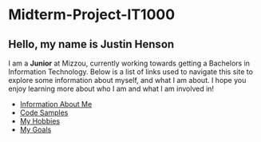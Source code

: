 # Midterm-Project-IT1000
## Hello, my name is Justin Henson
I am a **Junior** at Mizzou, currently working towards getting a Bachelors in Information Technology.
Below is a list of links used to navigate this site to explore some information about myself, and what I am about. I hope you enjoy learning more about who I am and what I am involved in!

- [Information About Me](./AboutMe.md)
- [Code Samples](./Code_Samples.md)
- [My Hobbies](./Hobbies.md)
- [My Goals](./Goals.md)
